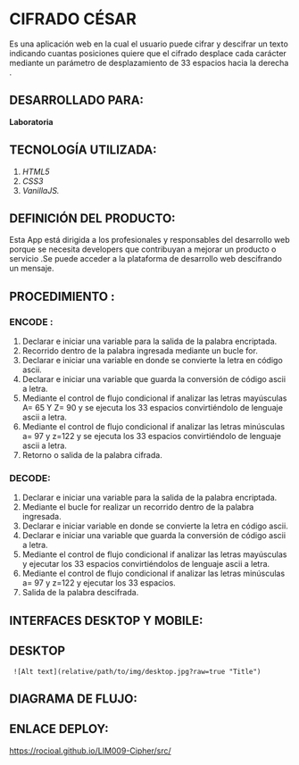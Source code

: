 # CIFRADO CÉSAR
Es una aplicación web en la cual el usuario puede cifrar y descifrar un texto indicando cuantas posiciones quiere que el cifrado desplace cada carácter mediante un parámetro de desplazamiento de 33 espacios hacia la derecha .

## DESARROLLADO PARA:
**Laboratoria**




## TECNOLOGÍA UTILIZADA:
1. *HTML5*
2. *CSS3*
3. *VanillaJS.*

## DEFINICIÓN DEL PRODUCTO:
Esta App está dirigida a los profesionales y responsables del desarrollo web porque se necesita developers que contribuyan a mejorar un producto o servicio .Se puede acceder a la plataforma de desarrollo web descifrando un mensaje.
 
## PROCEDIMIENTO :

### ENCODE :
1.	Declarar e iniciar una variable para la salida de la palabra encriptada.
2.	Recorrido dentro de la palabra ingresada mediante un bucle for.
3.	Declarar e iniciar una variable en donde se convierte la letra en código ascii.
4.	Declarar e iniciar una variable que guarda la conversión de código ascii a letra.
5.	Mediante el control de flujo condicional if analizar las letras mayúsculas A= 65 Y Z= 90 y se ejecuta los 33 espacios convirtiéndolo de lenguaje ascii a letra.
6.	Mediante el control de flujo condicional if analizar las letras minúsculas a= 97 y z=122 y se ejecuta los 33 espacios convirtiéndolo de lenguaje ascii a letra.
7.	Retorno o salida de la palabra cifrada.
### DECODE:
1.	Declarar e iniciar una variable para la salida de la palabra encriptada.
2.	Mediante el bucle for realizar un recorrido dentro de la palabra ingresada.
3.	Declarar e iniciar variable en donde se convierte la letra en código ascii.
4.	Declarar e iniciar una variable que guarda la conversión de código ascii a letra.
5.	Mediante el control de flujo condicional if analizar las letras mayúsculas  y ejecutar los 33 espacios convirtiéndolos de lenguaje ascii a letra.
6.	Mediante el control de flujo condicional if analizar las letras minúsculas a= 97 y z=122 y ejecutar los 33 espacios.
7.	Salida de la palabra descifrada.

## INTERFACES DESKTOP Y MOBILE:
## DESKTOP 

     
     ![Alt text](relative/path/to/img/desktop.jpg?raw=true "Title")

      
      
## DIAGRAMA DE FLUJO:

## ENLACE DEPLOY:
https://rocioal.github.io/LIM009-Cipher/src/


